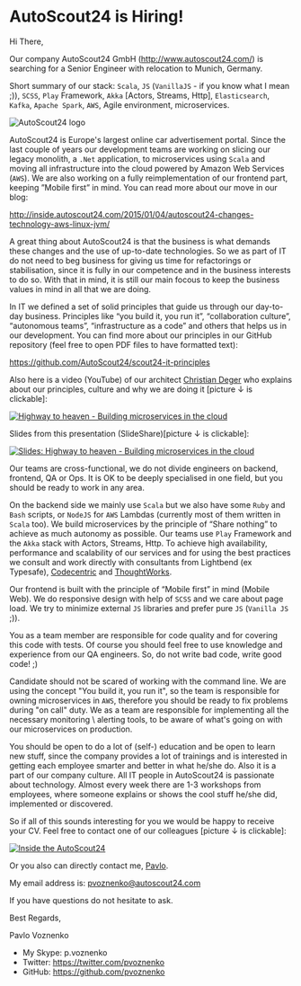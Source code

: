 # AutoScout24 is Hiring!

Hi There,

Our company AutoScout24 GmbH (http://www.autoscout24.com/) is searching for a Senior Engineer with relocation to Munich,
Germany.

Short summary of our stack: `Scala`, `JS` (`VanillaJS` - if you know what I mean ;)), `SCSS`, `Play` Framework, `Akka` [Actors, Streams, Http], `Elasticsearch`,
`Kafka`, `Apache Spark`, `AWS`, Agile environment, microservices.

![AutoScout24 logo](https://upload.wikimedia.org/wikipedia/commons/thumb/f/fa/AutoScout24_logo.svg/320px-AutoScout24_logo.svg.png)

AutoScout24 is Europe's largest online car advertisement portal. Since the last couple of years our development teams are
working on slicing our legacy monolith, a `.Net` application, to microservices using `Scala` and moving all infrastructure
into the cloud powered by Amazon Web Services (`AWS`). We are also working on a fully reimplementation of our frontend part, keeping ”Mobile first” in mind. You can read more about our move in our blog:

http://inside.autoscout24.com/2015/01/04/autoscout24-changes-technology-aws-linux-jvm/

A great thing about AutoScout24 is that the business is what demands these changes and the use of up-to-date technologies. So we as part of IT do not need to beg business for giving us time for refactorings or stabilisation, since it is fully in our competence and in the business interests to do so. With that in mind, it is still our main focous to keep the business values in mind in all that we are doing.

In IT we defined a set of solid principles that guide us through our day-to-day business. Principles like “you build it, you run
it”, “collaboration culture”, “autonomous teams”, “infrastructure as a code” and others that helps us in our development.
You can find more about our principles in our GitHub repository (feel free to open PDF files to have formatted text):

https://github.com/AutoScout24/scout24-it-principles

Also here is a video (YouTube) of our architect [Christian Deger](https://twitter.com/cdeger) who explains about our
principles, culture and why we are doing it [picture ↓ is clickable]:

[![Highway to heaven - Building microservices in the cloud](http://img.youtube.com/vi/xM8CBgqCEBY/0.jpg)](http://www.youtube.com/watch?v=xM8CBgqCEBY)

Slides from this presentation (SlideShare)[picture ↓ is clickable]:

[![Slides: Highway to heaven - Building microservices in the cloud](http://image.slidesharecdn.com/gotonightsberlin2016-160504115537/95/building-microservices-in-the-cloud-goto-nights-berlin-2016-1-638.jpg?cb=1462363122)](http://www.slideshare.net/cdeger/building-microservices-in-the-cloud-goto-nights-berlin-2016)

Our teams are cross-functional, we do not divide engineers on backend, frontend, QA or Ops. It is OK to be deeply
specialised in one field, but you should be ready to work in any area.

On the backend side we mainly use `Scala` but we also have some `Ruby` and `Bash` scripts, or `NodeJS` for `AWS` Lambdas
(currently most of them written in `Scala` too). We build microservices by the principle of “Share nothing” to achieve
as much autonomy as possible. Our teams use `Play` Framework and the `Akka` stack with Actors, Streams, Http. To achieve
high availability, performance and scalability of our services and for using the best practices we consult and work
directly with consultants from Lightbend (ex Typesafe), [Codecentric](https://github.com/Codecentric) and [ThoughtWorks](https://github.com/ThoughtWorks).

Our frontend is built with the principle of “Mobile first” in mind (Mobile Web). We do responsive design with help
of `SCSS` and we care about page load. We try to minimize external `JS` libraries and prefer pure `JS` (`Vanilla JS` ;)).

You as a team member are responsible for code quality and for covering this code with tests. Of course you should feel free to use knowledge and experience from our QA engineers. So, do not write bad code, write good code! ;)

Candidate should not be scared of working with the command line. We are using the concept "You build it, you run it", so the team is responsible for owning microservices in `AWS`, therefore you should be ready to fix problems during "on call" duty. We as a team are responsible for implementing all the necessary monitoring \ alerting tools, to be aware of what's going on with our microservices on production.

You should be open to do a lot of (self-) education and be open to learn new stuff, since the company provides a lot of
trainings and is interested in getting each employee smarter and better in what he/she do. Also it is a part of our
company culture. All IT people in AutoScout24 is passionate about technology. Almost every week there are 1-3 workshops
from employees, where someone explains or shows the cool stuff he/she did, implemented or discovered.

So if all of this sounds interesting for you we would be happy to receive your CV. Feel free to contact one of our
colleagues [picture ↓ is clickable]:

[![Inside the AutoScout24](http://inside.autoscout24.com/img/post_img/tatsu_stack.jpg)](http://inside.autoscout24.com/career/2015/08/06/wanted-next-generation-software-engineer/)

Or you also can directly contact me, [Pavlo](https://github.com/pvoznenko).

My email address is: pvoznenko@autoscout24.com

If you have questions do not hesitate to ask.

Best Regards,

Pavlo Voznenko

- My Skype: p.voznenko
- Twitter: https://twitter.com/pvoznenko
- GitHub: https://github.com/pvoznenko
